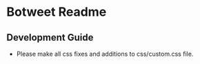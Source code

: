 # Botweet Readme

## Development Guide

- Please make all css fixes and additions to css/custom.css file.
